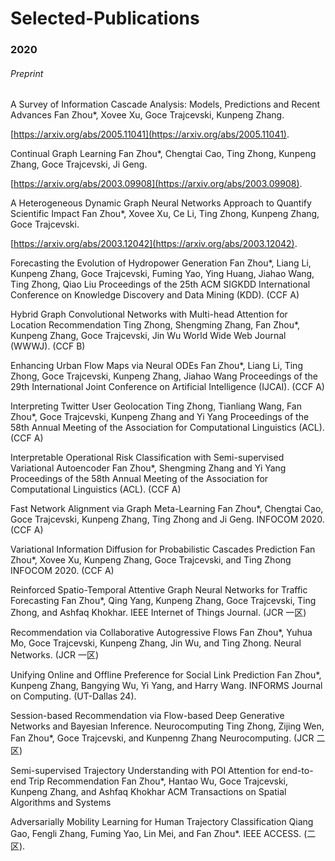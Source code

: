 # Selected-Publications

### 2020

###### Preprint

A Survey of Information Cascade Analysis: Models, Predictions and Recent Advances 
Fan Zhou*, Xovee Xu, Goce Trajcevski, Kunpeng Zhang. 

[https://arxiv.org/abs/2005.11041](https://arxiv.org/abs/2005.11041).

Continual Graph Learning 
Fan Zhou*, Chengtai Cao, Ting Zhong, Kunpeng Zhang, Goce Trajcevski, Ji Geng. 

[https://arxiv.org/abs/2003.09908](https://arxiv.org/abs/2003.09908).

A Heterogeneous Dynamic Graph Neural Networks Approach to Quantify Scientific Impact
Fan Zhou*, Xovee Xu, Ce Li, Ting Zhong, Kunpeng Zhang, Goce Trajcevski. 

[https://arxiv.org/abs/2003.12042](https://arxiv.org/abs/2003.12042).

Forecasting the Evolution of Hydropower Generation 
Fan Zhou*, Liang Li, Kunpeng Zhang, Goce Trajcevski, Fuming Yao, Ying Huang, Jiahao Wang, Ting Zhong, Qiao Liu
Proceedings of the 25th ACM SIGKDD International Conference on Knowledge Discovery and Data Mining (KDD). (CCF A)

Hybrid Graph Convolutional Networks with Multi-head Attention for Location Recommendation 
Ting Zhong, Shengming Zhang, Fan Zhou*, Kunpeng Zhang, Goce Trajcevski, Jin Wu
World Wide Web Journal (WWWJ). (CCF B)

Enhancing Urban Flow Maps via Neural ODEs 
Fan Zhou*, Liang Li, Ting Zhong, Goce Trajcevski, Kunpeng Zhang, Jiahao Wang 
Proceedings of the 29th International Joint Conference on Artificial Intelligence (IJCAI). (CCF A)

Interpreting Twitter User Geolocation 
Ting Zhong, Tianliang Wang, Fan Zhou*, Goce Trajcevski, Kunpeng Zhang and Yi Yang 
Proceedings of the 58th Annual Meeting of the Association for Computational Linguistics (ACL). (CCF A)

Interpretable Operational Risk Classification with Semi-supervised Variational Autoencoder 
Fan Zhou*, Shengming Zhang and Yi Yang 
Proceedings of the 58th Annual Meeting of the Association for Computational Linguistics (ACL). (CCF A)

Fast Network Alignment via Graph Meta-Learning 
Fan Zhou*, Chengtai Cao, Goce Trajcevski,  Kunpeng Zhang, Ting Zhong and Ji Geng. 
INFOCOM 2020. (CCF A)

Variational Information Diffusion for Probabilistic Cascades Prediction 
Fan Zhou*, Xovee Xu, Kunpeng Zhang, Goce Trajcevski, and Ting Zhong 
INFOCOM 2020. (CCF A)

Reinforced Spatio-Temporal Attentive Graph Neural Networks for Traffic Forecasting 
Fan Zhou*, Qing Yang, Kunpeng Zhang, Goce Trajcevski, Ting Zhong, and Ashfaq Khokhar.
IEEE Internet of Things Journal. (JCR 一区)

Recommendation via Collaborative Autogressive Flows 
Fan Zhou*, Yuhua Mo, Goce Trajcevski, Kunpeng Zhang, Jin Wu, and Ting Zhong.
Neural Networks. (JCR 一区)

Unifying Online and Offline Preference for Social Link Prediction 
Fan Zhou*, Kunpeng Zhang, Bangying Wu, Yi Yang, and Harry Wang.
INFORMS Journal on Computing. (UT-Dallas 24).

Session-based Recommendation via Flow-based Deep Generative Networks and Bayesian Inference. Neurocomputing
Ting Zhong, Zijing Wen, Fan Zhou*, Goce Trajcevski, and Kunpenng Zhang
Neurocomputing. (JCR 二区)

Semi-supervised Trajectory Understanding with POI Attention for end-to-end Trip Recommendation 
Fan Zhou*, Hantao Wu, Goce Trajcevski, Kunpeng Zhang, and Ashfaq Khokhar
ACM Transactions on Spatial Algorithms and Systems

Adversarially Mobility Learning for Human Trajectory Classification 
Qiang Gao, Fengli Zhang, Fuming Yao, Lin Mei, and Fan Zhou*.
IEEE ACCESS. (二区).
